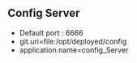 ## Config Server

* Default port : 6666
* git.uri=file:/opt/deployed/config
* application.name=config_Server
